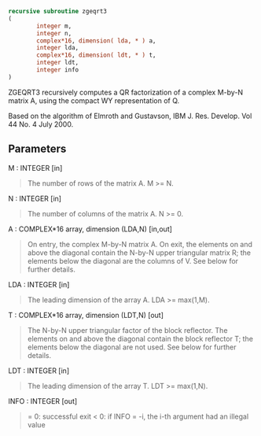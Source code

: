 ```fortran
recursive subroutine zgeqrt3
(
        integer m,
        integer n,
        complex*16, dimension( lda, * ) a,
        integer lda,
        complex*16, dimension( ldt, * ) t,
        integer ldt,
        integer info
)
```

ZGEQRT3 recursively computes a QR factorization of a complex M-by-N
matrix A, using the compact WY representation of Q.

Based on the algorithm of Elmroth and Gustavson,
IBM J. Res. Develop. Vol 44 No. 4 July 2000.

## Parameters
M : INTEGER [in]
> The number of rows of the matrix A.  M >= N.

N : INTEGER [in]
> The number of columns of the matrix A.  N >= 0.

A : COMPLEX*16 array, dimension (LDA,N) [in,out]
> On entry, the complex M-by-N matrix A.  On exit, the elements on
> and above the diagonal contain the N-by-N upper triangular matrix R;
> the elements below the diagonal are the columns of V.  See below for
> further details.

LDA : INTEGER [in]
> The leading dimension of the array A.  LDA >= max(1,M).

T : COMPLEX*16 array, dimension (LDT,N) [out]
> The N-by-N upper triangular factor of the block reflector.
> The elements on and above the diagonal contain the block
> reflector T; the elements below the diagonal are not used.
> See below for further details.

LDT : INTEGER [in]
> The leading dimension of the array T.  LDT >= max(1,N).

INFO : INTEGER [out]
> = 0: successful exit
> < 0: if INFO = -i, the i-th argument had an illegal value

